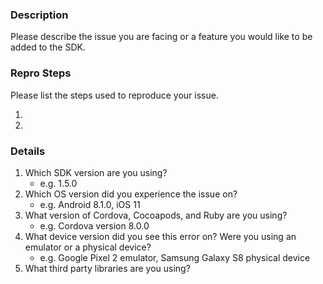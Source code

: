 ### **Description**

Please describe the issue you are facing or a feature you would like to be added to the SDK.

<!-- If making a feature request, remove the below information -->
### **Repro Steps**

Please list the steps used to reproduce your issue.

1.
2.

### **Details**

1. Which SDK version are you using?
    - e.g. 1.5.0
2. Which OS version did you experience the issue on?
    - e.g. Android 8.1.0, iOS 11
3. What version of Cordova, Cocoapods, and Ruby are you using?
    - e.g. Cordova version 8.0.0
4. What device version did you see this error on?  Were you using an emulator or a physical device?
    - e.g. Google Pixel 2 emulator, Samsung Galaxy S8 physical device
5. What third party libraries are you using?
    
